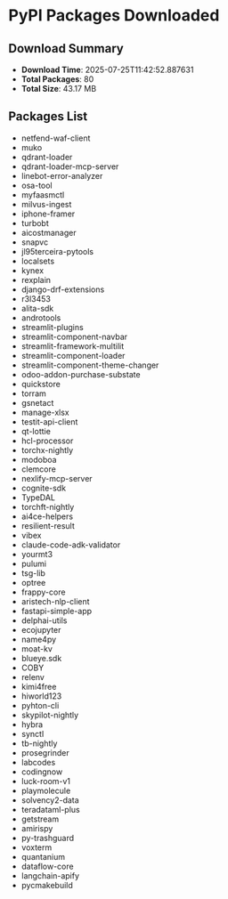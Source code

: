 # PyPI Packages Downloaded

## Download Summary
- **Download Time**: 2025-07-25T11:42:52.887631
- **Total Packages**: 80
- **Total Size**: 43.17 MB

## Packages List
- netfend-waf-client
- muko
- qdrant-loader
- qdrant-loader-mcp-server
- linebot-error-analyzer
- osa-tool
- myfaasmctl
- milvus-ingest
- iphone-framer
- turbobt
- aicostmanager
- snapvc
- jl95terceira-pytools
- localsets
- kynex
- rexplain
- django-drf-extensions
- r3l3453
- alita-sdk
- androtools
- streamlit-plugins
- streamlit-component-navbar
- streamlit-framework-multilit
- streamlit-component-loader
- streamlit-component-theme-changer
- odoo-addon-purchase-substate
- quickstore
- torram
- gsnetact
- manage-xlsx
- testit-api-client
- qt-lottie
- hcl-processor
- torchx-nightly
- modoboa
- clemcore
- nexlify-mcp-server
- cognite-sdk
- TypeDAL
- torchft-nightly
- ai4ce-helpers
- resilient-result
- vibex
- claude-code-adk-validator
- yourmt3
- pulumi
- tsg-lib
- optree
- frappy-core
- aristech-nlp-client
- fastapi-simple-app
- delphai-utils
- ecojupyter
- name4py
- moat-kv
- blueye.sdk
- COBY
- relenv
- kimi4free
- hiworld123
- pyhton-cli
- skypilot-nightly
- hybra
- synctl
- tb-nightly
- prosegrinder
- labcodes
- codingnow
- luck-room-v1
- playmolecule
- solvency2-data
- teradataml-plus
- getstream
- amirispy
- py-trashguard
- voxterm
- quantanium
- dataflow-core
- langchain-apify
- pycmakebuild
